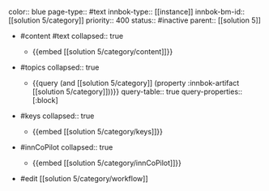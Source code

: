 color:: blue
page-type:: #text
innbok-type:: [[instance]]
innbok-bm-id:: [[solution 5/category]]
priority:: 400
status:: #inactive
parent:: [[solution 5]]

- #content #text
  collapsed:: true
	- {{embed [[solution 5/category/content]]}}
- #topics
   collapsed:: true
    - {{query (and [[solution 5/category]] (property :innbok-artifact [[solution 5/category]]))}}
      query-table:: true
      query-properties:: [:block]
- #keys
  collapsed:: true
	- {{embed [[solution 5/category/keys]]}}
- #innCoPilot
   collapsed:: true
	 - {{embed [[solution 5/category/innCoPilot]]}}

- #edit [[solution 5/category/workflow]]






